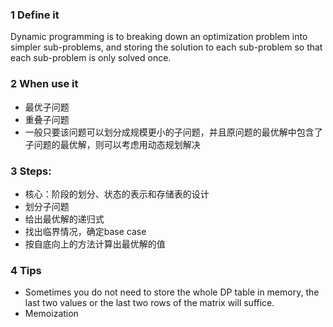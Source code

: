 ### 1 Define it
	
Dynamic programming is to breaking down an optimization problem into simpler sub-problems, and storing the solution to each sub-problem so that each sub-problem is only solved once.
	
### 2 When use it

- 最优子问题
- 重叠子问题
- 一般只要该问题可以划分成规模更小的子问题，并且原问题的最优解中包含了子问题的最优解，则可以考虑用动态规划解决

### 3 Steps:

- 核心：阶段的划分、状态的表示和存储表的设计
- 划分子问题
- 给出最优解的递归式
- 找出临界情况，确定base case
- 按自底向上的方法计算出最优解的值

### 4 Tips
	
- Sometimes you do not need to store the whole DP table in memory, the last two values or the last two rows of the matrix will suffice.
- Memoization
